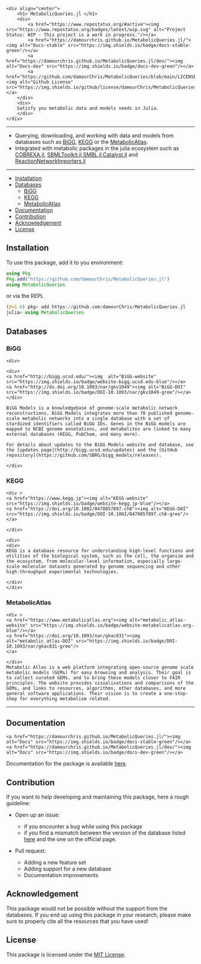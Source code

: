 ```@raw html
<div align="center">
    <h1> MetabolicQueries.jl </h1>    
    <div>
        <a href="https://www.repostatus.org/#active"><img src="https://www.repostatus.org/badges/latest/wip.svg" alt="Project Status: WIP - This project is a work in progress."/></a>
        <a href="https://damourchris.github.io/MetabolicQueries.jl/"><img alt="Docs-stable" src="https://img.shields.io/badge/docs-stable-green"/></a>
        <a href="https://damourchris.github.io/MetabolicQueries.jl/dev/"><img alt="Docs-dev" src="https://img.shields.io/badge/docs-dev-green"/></a>
        <a href="https://github.com/damourChris/MetabolicQueries/blob/main/LICENSE"><img alt="Github License" src="https://img.shields.io/github/license/damourChris/MetabolicQueries.jl"/></a>
    </div>
    <div>
    Satisfy you metabolic data and models needs in Julia. 
    </div>
</div>
```
---

- Querying, downloading, and working with data and models from databases such as [BiGG](http://bigg.ucsd.edu/), [KEGG](https://www.kegg.jp/) or the [MetabolicAtlas](https://metabolicatlas.org/).
- Integrated with metabolic packages in the julia ecosystem such as [COBREXA.jl](https://github.com/LCSB-BioCore/COBREXA.jl), [SBMLToolkit.jl](https://docs.sciml.ai/SBMLToolkit/stable/),[SMBL.jl](https://github.com/LCSB-BioCore/SBML.jl),[Catalyst.jl](https://docs.sciml.ai//stable/) and [ReactionNetworkImporters.jl](https://docs.sciml.ai/ReactionNetworkImporters/stable/)

---

- [Installation](#installation)
- [Databases](#databases)
  - [BiGG](#bigg)
  - [KEGG](#kegg)
  - [MetabolicAtlas](#metabolicatlas)
- [Documentation](#documentation)
- [Contribution](#contribution)
- [Acknowledgement](#acknowledgement)
- [License](#license)

## Installation

To use this package, add it to you environment:

```julia
using Pkg
Pkg.add("https://github.com/damourChris/MetabolicQueries.jl")
using MetabolicQueries
```

or via the REPL

```julia
(@v1.8) pkg> add https://github.com/damourChris/MetabolicQueries.jl
julia> using MetabolicQueries
```

## Databases

### BiGG

```@raw html
<div>

<div>
<a href="http://bigg.ucsd.edu/"><img  alt="BiGG-website" src="https://img.shields.io/badge/website-bigg.ucsd.edu-blue"/></a>
<a href="http://dx.doi.org/10.1093/nar/gkv1049"><img alt="BiGG-DOI" src="https://img.shields.io/badge/DOI-10.1093/nar/gkv1049-gree"/></a>
</div>

BiGG Models is a knowledgebase of genome-scale metabolic network reconstructions. BiGG Models integrates more than 70 published genome-scale metabolic networks into a single database with a set of stardized identifiers called BiGG IDs. Genes in the BiGG models are mapped to NCBI genome annotations, and metabolites are linked to many external databases (KEGG, PubChem, and many more).

For details about updates to the BiGG Models website and database, see the [updates page](http://bigg.ucsd.edu/updates) and the [GitHub repository](https://github.com/SBRG/bigg_models/releases).

</div>
```

### KEGG

```@raw html
<div >
<a href="https://www.kegg.jp"><img alt="KEGG-website" src="https://img.shields.io/badge/website-kegg.jp-blue"/></a>
<a href="https://doi.org/10.1002/0470857897.ch8"><img alt="KEGG-DOI" src="https://img.shields.io/badge/DOI-10.1002/0470857897.ch8-gree"/></a>

</div>

<div> 
<div>
KEGG is a database resource for understanding high-level functions and utilities of the biological system, such as the cell, the organism and the ecosystem, from molecular-level information, especially large-scale molecular datasets generated by genome sequencing and other high-throughput experimental technologies.

</div>
</div>
```

### MetabolicAtlas

```@raw html
<div >
<a href="https://www.metabolicatlas.org"><img alt="metabolic_atlas-website" src="https://img.shields.io/badge/website-metabolicatlas.org-blue"/></a>
<a href="https://doi.org/10.1093/nar/gkac831"><img alt="metabolic_atlas-DOI" src="https://img.shields.io/badge/DOI-10.1093/nar/gkac831-gree"/>
</a>

</div>
Metabolic Atlas is a web platform integrating open-source genome scale metabolic models (GEMs) for easy browsing and analysis. Their goal is to collect curated GEMs, and to bring these models closer to FAIR principles. The website provides visualisations and comparisons of the GEMs, and links to resources, algorithms, other databases, and more general software applications. Their vision is to create a one-stop-shop for everything metabolism related.
```

---

## Documentation

```@raw html
<a href="https://damourchris.github.io/MetabolicQueries.jl/"><img alt="Docs" src="https://img.shields.io/badge/docs-stable-green"/></a>
<a href="https://damourchris.github.io/MetabolicQueries.jl/dev/"><img alt="Docs" src="https://img.shields.io/badge/docs-dev-green"/></a>
```

Documentation for the package is available [here](https://damourChris.github.io/MetabolicQueries.jl).

## Contribution

If you want to help developing and maintaining this package, here a rough guideline: 

- Open up an issue:
  - if you encounter a bug while using this package
  - if you find a mismatch between the version of the database listed [here]() and the one on the official page. 

- Pull request: 
  - Adding a new feature set
  - Adding support for a new database
  - Documentation improvements  

## Acknowledgement 

This package would not be possible without the support from the databases. If you end up using this package in your research, please make sure to properly cite all the resources that you have used!

## License

This package is licensed under the [MIT License](https://github.com/damourChris/MetabolicQueries.jl/blob/main/LICENSE).

